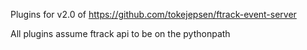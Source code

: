 Plugins for v2.0 of https://github.com/tokejepsen/ftrack-event-server

All plugins assume ftrack api to be on the pythonpath
